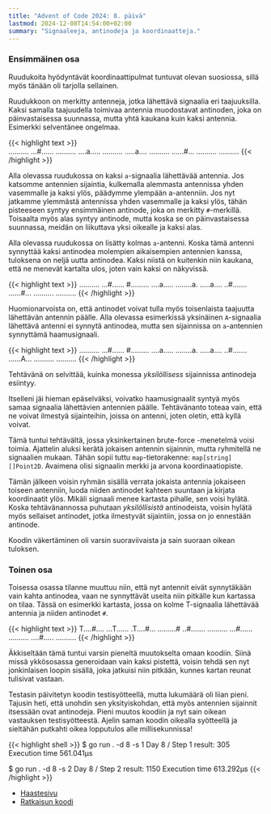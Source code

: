 ```yaml
---
title: "Advent of Code 2024: 8. päivä"
lastmod: 2024-12-08T14:54:00+02:00
summary: "Signaaleeja, antinodeja ja koordinaatteja."
---
```

### Ensimmäinen osa
Ruudukoita hyödyntävät koordinaattipulmat tuntuvat olevan suosiossa, sillä myös tänään oli tarjolla sellainen.

Ruudukkoon on merkitty antenneja, jotka lähettävä signaalia eri taajuuksilla. Kaksi samalla taajuudella toimivaa antennia muodostavat antinoden, joka on päinvastaisessa suunnassa, mutta yhtä kaukana kuin kaksi antennia. Esimerkki selventänee ongelmaa.

{{< highlight text >}}  
..........
...#......
..........
....a.....
..........
.....a....
..........
......#...
..........
..........
{{< /highlight >}}

Alla olevassa ruudukossa on kaksi `a`-signaalia lähettävää antennia. Jos katsomme antennien sijaintia, kulkemalla alemmasta antennissa yhden vasemmalle ja kaksi ylös, päädymme ylempään a-antenniin. Jos nyt jatkamme ylemmästä antennissa yhden vasemmalle ja kaksi ylös, tähän pisteeseen syntyy ensimmäinen antinode, joka on merkitty `#`-merkillä. Toisaalta myös alas syntyy antinode, mutta koska se on päinvastaisessa suunnassa, meidän on liikuttava yksi oikealle ja kaksi alas.

Alla olevassa ruudukossa on lisätty kolmas `a`-antenni. Koska tämä antenni synnyttää kaksi antinodea molempien aikaisempien antennien kanssa, tuloksena on neljä uutta antinodea. Kaksi niistä on kuitenkin niin kaukana, että ne menevät kartalta ulos, joten vain kaksi on näkyvissä.

{{< highlight text >}}
..........
...#......
#.........
....a.....
........a.
.....a....
..#.......
......#...
..........
..........
{{< /highlight >}}

Huomionarvoista on, että antinodet voivat tulla myös toisenlaista taajuutta lähettävän antennin päälle. Alla olevassa esimerkissä yksinäinen `A`-signaalia lähettävä antenni ei synnytä antinodea, mutta sen sijainnissa on `a`-antennien synnyttämä haamusignaali.

{{< highlight text >}}
..........
...#......
#.........
....a.....
........a.
.....a....
..#.......
......A...
..........
..........
{{< /highlight >}}

Tehtävänä on selvittää, kuinka monessa *yksilöllisess* sijainnissa antinodeja esiintyy.

Itselleni jäi hieman epäselväksi, voivatko haamusignaalit syntyä myös samaa signaalia lähettävien antennien päälle. Tehtävänanto toteaa vain, että ne voivat ilmestyä sijainteihin, joissa on antenni, joten oletin, että kyllä voivat.

Tämä tuntui tehtävältä, jossa yksinkertainen brute-force -menetelmä voisi toimia. Ajattelin aluksi kerätä jokaisen antennin sijainnin, mutta ryhmitellä ne signaalien mukaan. Tähän sopii tuttu `map`-tietorakenne: `map[string][]Point2D`. Avaimena olisi signaalin merkki ja arvona koordinaatiopiste.

Tämän jälkeen voisin ryhmän sisällä verrata jokaista antennia jokaiseen toiseen antenniin, luoda niiden antinodet kahteen suuntaan ja kirjata koordinaatit ylös. Mikäli signaali menee kartasta pihalle, sen voisi hylätä. Koska tehtävänannossa puhutaan *yksilöllisistä* antinodeista, voisin hylätä myös sellaiset antinodet, jotka ilmestyvät sijaintiin, jossa on jo ennestään antinode.

Koodin väkertäminen oli varsin suoraviivaista ja sain suoraan oikean tuloksen.

### Toinen osa

Toisessa osassa tilanne muuttuu niin, että nyt antennit eivät synnytäkään vain kahta antinodea, vaan ne synnyttävät useita niin pitkälle kun kartassa on tilaa. Tässä on esimerkki kartasta, jossa on kolme T-signaalia lähettävää antennia ja niiden antinodet `#`.

{{< highlight text >}}
T....#....
...T......
.T....#...
.........#
..#.......
..........
...#......
..........
....#.....
..........
{{< /highlight >}}

Äkkiseltään tämä tuntui varsin pieneltä muutokselta omaan koodiin. Siinä missä ykkösosassa generoidaan vain kaksi pistettä, voisin tehdä sen nyt jonkinlaisen loopin sisällä, joka jatkuisi niin pitkään, kunnes kartan reunat tulisivat vastaan.

Testasin päivitetyn koodin testisyötteellä, mutta lukumäärä oli liian pieni. Tajusin heti, että unohdin sen yksityiskohdan, että myös antennien sijainnit itsessään ovat antinodeja. Pieni muutos koodiin ja nyt sain oikean vastauksen testisyötteestä. Ajelin saman koodin oikealla syötteellä ja sieltähän putkahti oikea lopputulos alle millisekunnissa!

{{< highlight shell >}}
$ go run . -d 8 -s 1
Day 8 / Step 1 result: 305
Execution time 561.041µs

$ go run . -d 8 -s 2
Day 8 / Step 2 result: 1150
Execution time 613.292µs
{{< /highlight >}}

- [Haastesivu](https://adventofcode.com/2024/day/8)
- [Ratkaisun koodi](https://github.com/saaste/advent-of-code-2024/blob/main/pkg/puzzle/8.go)